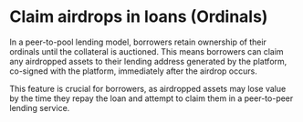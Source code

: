 # Claim airdrops in loans (Ordinals)

In a peer-to-pool lending model, borrowers retain ownership of their ordinals until the collateral is auctioned. This means borrowers can claim any airdropped assets to their lending address generated by the platform, co-signed with the platform, immediately after the airdrop occurs.

This feature is crucial for borrowers, as airdropped assets may lose value by the time they repay the loan and attempt to claim them in a peer-to-peer lending service.
